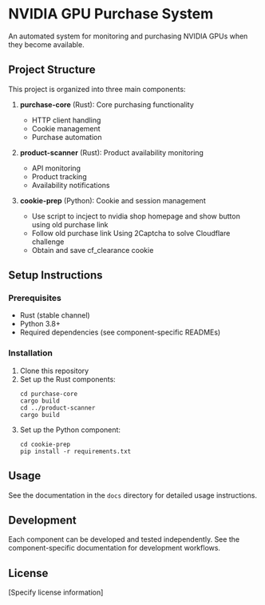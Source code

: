 # NVIDIA GPU Purchase System

An automated system for monitoring and purchasing NVIDIA GPUs when they become available.

## Project Structure

This project is organized into three main components:

1. **purchase-core** (Rust): Core purchasing functionality

   - HTTP client handling
   - Cookie management
   - Purchase automation

2. **product-scanner** (Rust): Product availability monitoring

   - API monitoring
   - Product tracking
   - Availability notifications

3. **cookie-prep** (Python): Cookie and session management
   - Use script to incject to nvidia shop homepage and show button using old purchase link
   - Follow old purchase link Using 2Captcha to solve Cloudflare challenge
   - Obtain and save cf_clearance cookie

## Setup Instructions

### Prerequisites

- Rust (stable channel)
- Python 3.8+
- Required dependencies (see component-specific READMEs)

### Installation

1. Clone this repository
2. Set up the Rust components:
   ```
   cd purchase-core
   cargo build
   cd ../product-scanner
   cargo build
   ```
3. Set up the Python component:
   ```
   cd cookie-prep
   pip install -r requirements.txt
   ```

## Usage

See the documentation in the `docs` directory for detailed usage instructions.

## Development

Each component can be developed and tested independently. See the component-specific
documentation for development workflows.

## License

[Specify license information]
